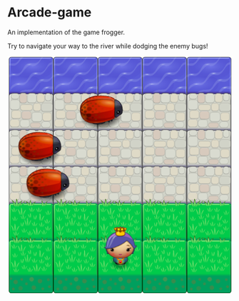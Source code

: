 # Arcade-game

An implementation of the game frogger.

Try to navigate your way to the river while dodging the enemy bugs!

![Game screenshot](images/screenshot.png)
